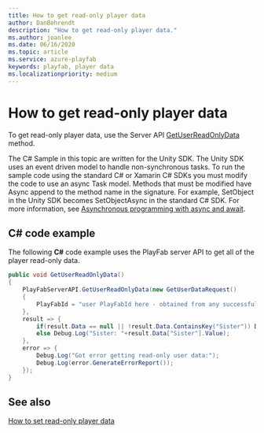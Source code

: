 ```yaml
---
title: How to get read-only player data  
author: DanBehrendt
description: "How to get read-only player data." 
ms.author: joanlee
ms.date: 06/16/2020
ms.topic: article
ms.service: azure-playfab
keywords: playfab, player data
ms.localizationpriority: medium
---
```


# How to get read-only player data

To get read-only player data, use the Server API [GetUserReadOnlyData](xref:titleid.playfabapi.com.client.playerdatamanagement.getuserreadonlydata) method.

The C# Sample in this topic are written for the Unity SDK. The Unity SDK uses an event driven model to handle non-synchronous tasks. To run the sample code using the standard C# or Xamarin C# SDKs you must modify the code to use an async Task model. Methods that must be modified have Async append to the method name in the signature. For example, SetObject in the Unity SDK becomes SetObjectAsync in the standard C# SDK. For more information, see [Asynchronous programming with async and await](/dotnet/csharp/programming-guide/concepts/async/).

## C# code example

The following **C#** code example uses the PlayFab server API to get all of the player read-only data.

```csharp
public void GetUserReadOnlyData()
{
    PlayFabServerAPI.GetUserReadOnlyData(new GetUserDataRequest()
    {
        PlayFabId = "user PlayFabId here - obtained from any successful LoginResult",
    },
    result => {
        if(result.Data == null || !result.Data.ContainsKey("Sister")) Debug.Log("No Sister");
        else Debug.Log("Sister: "+result.Data["Sister"].Value);
    },
    error => {
        Debug.Log("Got error getting read-only user data:");
        Debug.Log(error.GenerateErrorReport());
    });
}
```

## See also

[How to set read-only player data](how-to-set-read-only-player-data.md)
